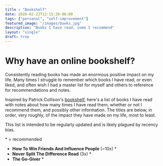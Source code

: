 ```yaml
---
title : "Bookshelf"
date: 2020-02-22T12:15:20-06:00
tags: ["personal", "self-improvement"]
featured_image: "/images/books.jpg"
description: "Books I have read, some I recommend"
layout: "single"
draft: true
---
```


# Why have an online bookshelf?

Consistently reading books has made an enormous positive impact on my life. Many times I struggle to remember
which books I have read, or even liked, and often wish I had a master list for myself and others to reference
for recommendations and notes.

Inspired by Patrick Collison's [bookshelf](https://patrickcollison.com/bookshelf), here's a list of books I have read
with notes about how many times I have read them, whether or not I recommend them, and possibly other information.
The titles are below, in order, very roughly, of the impact they have made on my life, most to least.

This list is intended to be regularly updated and is likely plagued by recency bias.

\* = recommended

- **How To Win Friends And Influence People** (~10x) \*
- **Never Split The Difference Read** (3x) \*
- **The Go-Giver** \*





